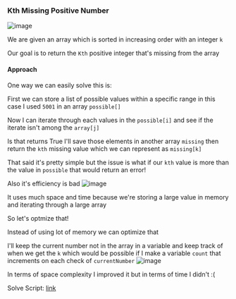 <h3> Kth Missing Positive Number </h3>

![image](https://github.com/h4ckyou/h4ckyou.github.io/assets/127159644/4dbc6d56-931c-4485-8f1e-265b6ea8af02)

We are given an array which is sorted in increasing order with an integer `k`

Our goal is to return the `Kth` positive integer that's missing from the array

#### Approach

One way we can easily solve this is:

First we can store a list of possible values within a specific range in this case I used `5001` in an array `possible[]`

Now I can iterate through each values in the `possible[i]` and see if the iterate isn't among the `array[j]`

Is that returns True I'll save those elements in another array `missing` then return the `kth` missing value which we can represent as `missing[k]`

That said it's pretty simple but the issue is what if our `kth` value is more than the value in `possible` that would return an error!

Also it's efficiency is bad
![image](https://github.com/h4ckyou/h4ckyou.github.io/assets/127159644/8a75efa6-48a9-4b05-b031-326b88cb4949)

It uses much space and time because we're storing a large value in memory and iterating through a large array

So let's optmize that!

Instead of using lot of memory we can optimize that 

I'll keep the current number not in the array in a variable and keep track of when we get the `k` which would be possible if I make a variable `count` that increments on each check of `currentNumber`
![image](https://github.com/h4ckyou/h4ckyou.github.io/assets/127159644/9b854c11-952a-48a7-af69-048012c3c34a)

In terms of space complexity I improved it but in terms of time I didn't :(

Solve Script: [link]()
